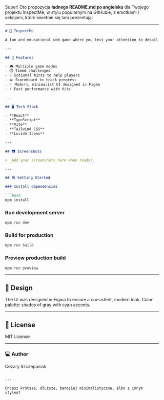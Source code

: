 Super! Oto propozycja **ładnego README.md po angielsku** dla Twojego projektu InspectMe, w stylu popularnym na GitHubie, z emotkami i sekcjami, które świetnie się tam prezentują:

---

````markdown
# 🎯 InspectMe

A fun and educational web game where you test your attention to detail by inspecting and finding UI elements. Built with **React**, **TypeScript**, and **Vite**.

---

## 🚀 Features

- 🎮 Multiple game modes
- ⏱️ Timed challenges
- 💡 Optional hints to help players
- 📊 Scoreboard to track progress
- ✨ Modern, minimalist UI designed in Figma
- ⚡ Fast performance with Vite

---

## 🖥️ Tech Stack

- **React**
- **TypeScript**
- **Vite**
- **Tailwind CSS**
- **Lucide Icons**

---

## 📷 Screenshots

> _Add your screenshots here when ready!_

---

## 🛠️ Getting Started

### Install dependencies

```bash
npm install
````

### Run development server

```bash
npm run dev
```

### Build for production

```bash
npm run build
```

### Preview production build

```bash
npm run preview
```

---

## 🎨 Design

The UI was designed in Figma to ensure a consistent, modern look. Color palette: shades of gray with cyan accents.

---

## 📄 License

MIT License

---

### 💻 Author

Cezary Szczepaniak

```

---

Chcesz krótsze, dłuższe, bardziej minimalistyczne, albo z innym stylem?
```
